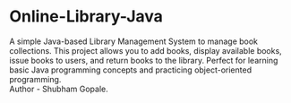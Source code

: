# Online-Library-Java
A simple Java-based Library Management System to manage book collections. This project allows you to add books, display available books, issue books to users, and return books to the library. Perfect for learning basic Java programming concepts and practicing object-oriented programming.
</br>
Author - Shubham Gopale.
